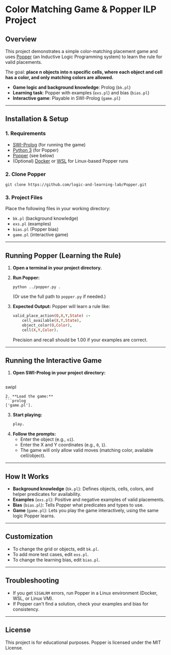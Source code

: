 # Color Matching Game & Popper ILP Project

## Overview
This project demonstrates a simple color-matching placement game and uses [Popper](https://github.com/logic-and-learning-lab/Popper) (an Inductive Logic Programming system) to learn the rule for valid placements. 

The goal: **place n objects into n specific cells, where each object and cell has a color, and only matching colors are allowed.**

- **Game logic and background knowledge**: Prolog (`bk.pl`)
- **Learning task**: Popper with examples (`exs.pl`) and bias (`bias.pl`)
- **Interactive game**: Playable in SWI-Prolog (`game.pl`)

---

## Installation & Setup

### 1. Requirements
- [SWI-Prolog](https://www.swi-prolog.org/) (for running the game)
- [Python 3](https://www.python.org/) (for Popper)
- [Popper](https://github.com/logic-and-learning-lab/Popper) (see below)
- (Optional) [Docker](https://www.docker.com/) or [WSL](https://docs.microsoft.com/en-us/windows/wsl/) for Linux-based Popper runs

### 2. Clone Popper
```
git clone https://github.com/logic-and-learning-lab/Popper.git
```

### 3. Project Files
Place the following files in your working directory:
- `bk.pl` (background knowledge)
- `exs.pl` (examples)
- `bias.pl` (Popper bias)
- `game.pl` (interactive game)

---

## Running Popper (Learning the Rule)

1. **Open a terminal in your project directory.**
2. **Run Popper:**
   ```
   python ../popper.py .
   ```
   (Or use the full path to `popper.py` if needed.)

3. **Expected Output:**
   Popper will learn a rule like:
   ```prolog
   valid_place_action(O,X,Y,State) :-
       cell_available(X,Y,State),
       object_color(O,Color),
       cell(X,Y,Color).
   ```
   Precision and recall should be 1.00 if your examples are correct.

---

## Running the Interactive Game

1. **Open SWI-Prolog in your project directory:**
   ```
swipl
   ```
2. **Load the game:**
   ```prolog
   ['game.pl'].
   ```
3. **Start playing:**
   ```prolog
   play.
   ```
4. **Follow the prompts:**
   - Enter the object (e.g., `o1`).
   - Enter the X and Y coordinates (e.g., `0`, `1`).
   - The game will only allow valid moves (matching color, available cell/object).

---

## How It Works
- **Background knowledge** (`bk.pl`): Defines objects, cells, colors, and helper predicates for availability.
- **Examples** (`exs.pl`): Positive and negative examples of valid placements.
- **Bias** (`bias.pl`): Tells Popper what predicates and types to use.
- **Game** (`game.pl`): Lets you play the game interactively, using the same logic Popper learns.

---

## Customization
- To change the grid or objects, edit `bk.pl`.
- To add more test cases, edit `exs.pl`.
- To change the learning bias, edit `bias.pl`.

---

## Troubleshooting
- If you get `SIGALRM` errors, run Popper in a Linux environment (Docker, WSL, or Linux VM).
- If Popper can't find a solution, check your examples and bias for consistency.

---

## License
This project is for educational purposes. Popper is licensed under the MIT License.
